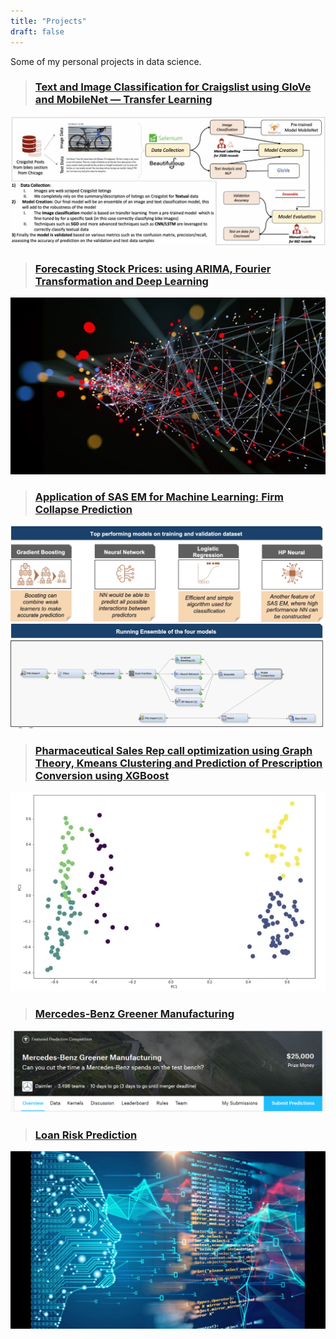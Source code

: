 ```yaml
---
title: "Projects"
draft: false
---
```


Some of my personal projects in data science.


> ### [Text and Image Classification for Craigslist using GloVe and MobileNet — Transfer Learning](https://medium.com/shikhars-data-science-projects/text-and-image-classification-for-craigslist-using-glove-and-mobilenet-transfer-learning-9a8de59d9a25)
![image](/text_image_classification.jpeg "Text and Image Classification for Craigslist using GloVe and MobileNet — Transfer Learning")

> ### [Forecasting Stock Prices: using ARIMA, Fourier Transformation and Deep Learning](https://medium.com/shikhars-data-science-projects/predicting-stock-prices-using-arima-fourier-transformation-and-deep-learning-e5fb4f693c85)
![image](/deeplearning.jpg "Time Series Forecasting: Using ARIMA, Fourier and Deep Learning")

> ### [Application of SAS EM for Machine Learning: Firm Collapse Prediction](https://medium.com/shikhars-data-science-projects/text-and-image-classification-for-craigslist-using-glove-and-mobilenet-transfer-learning-9a8de59d9a25)
![image](/application_of_sas_em_image.jpeg "Application of SAS EM for Machine Learning: Firm Collapse Prediction")

> ### [Pharmaceutical Sales Rep call optimization using Graph Theory, Kmeans Clustering and Prediction of Prescription Conversion using XGBoost](https://medium.com/shikhars-data-science-projects/pharmaceutical-sales-rep-call-optimization-using-graph-theory-and-prediction-of-prescription-986aa5ecb914)
![image](/pharma_sales_optimization.jpeg "Pharmaceutical Sales Rep call optimization using Graph Theory, Kmeans Clustering and Prediction of Prescription Conversion using XGBoost")

> ### [Mercedes-Benz Greener Manufacturing](https://github.com/shikharkanaskar/Benz-Greener-Manufacturing/blob/main/Shikhar%20Kanaskar%20-%20Mercedes-Benz%20Greener%20Manufacturing.ipynb)
![image](/Mercedes_bens_project.png "Mercedes-Benz Greener Manufacturing")

> ### [Loan Risk Prediction](https://github.com/shikharkanaskar/Machine-Learning/blob/main/Loan_Risk_Assessment%20v2%20.ipynb)
![image](/Loan_Risk.jpeg "Loan Risk Prediction")



